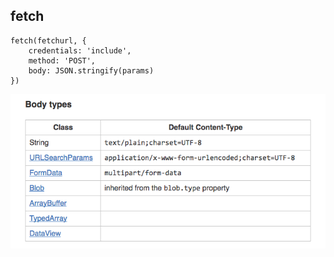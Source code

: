 ## fetch

```
fetch(fetchurl, {
    credentials: 'include',
    method: 'POST',
    body: JSON.stringify(params)
})
```

![fetch body type](../../images/fetch.png)

